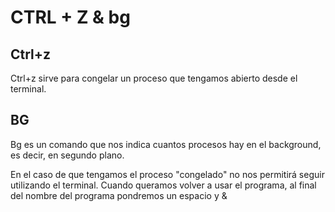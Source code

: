 # CTRL + Z & bg

## Ctrl+z  

Ctrl+z sirve para congelar un proceso que tengamos abierto desde el terminal. 

## BG

Bg es un comando que nos indica cuantos procesos hay en el background, es decir, en segundo plano. 

En el caso de que tengamos el proceso "congelado" no nos permitirá seguir utilizando el terminal. Cuando queramos volver a usar el 
programa, al final del nombre del programa pondremos un espacio y &
